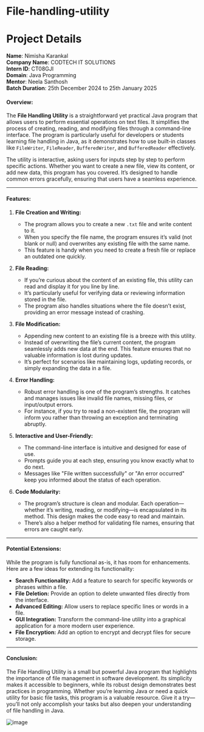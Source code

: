 # File-handling-utility

# Project Details

**Name**: Nimisha Karankal  
**Company Name**: CODTECH IT SOLUTIONS  
**Intern ID**: CT08GJI  
**Domain**: Java Programming  
**Mentor**: Neela Santhosh  
**Batch Duration**: 25th December 2024 to 25th January 2025  


#### Overview:
The **File Handling Utility** is a straightforward yet practical Java program that allows users to perform essential operations on text files. It simplifies the process of creating, reading, and modifying files through a command-line interface. The program is particularly useful for developers or students learning file handling in Java, as it demonstrates how to use built-in classes like `FileWriter`, `FileReader`, `BufferedWriter`, and `BufferedReader` effectively.

The utility is interactive, asking users for inputs step by step to perform specific actions. Whether you want to create a new file, view its content, or add new data, this program has you covered. It’s designed to handle common errors gracefully, ensuring that users have a seamless experience. 

---

#### Features:

1. **File Creation and Writing:**
   - The program allows you to create a new `.txt` file and write content to it. 
   - When you specify the file name, the program ensures it’s valid (not blank or null) and overwrites any existing file with the same name. 
   - This feature is handy when you need to create a fresh file or replace an outdated one quickly.

2. **File Reading:**
   - If you’re curious about the content of an existing file, this utility can read and display it for you line by line.
   - It’s particularly useful for verifying data or reviewing information stored in the file.
   - The program also handles situations where the file doesn’t exist, providing an error message instead of crashing.

3. **File Modification:**
   - Appending new content to an existing file is a breeze with this utility.
   - Instead of overwriting the file’s current content, the program seamlessly adds new data at the end. This feature ensures that no valuable information is lost during updates.
   - It’s perfect for scenarios like maintaining logs, updating records, or simply expanding the data in a file.

4. **Error Handling:**
   - Robust error handling is one of the program’s strengths. It catches and manages issues like invalid file names, missing files, or input/output errors.
   - For instance, if you try to read a non-existent file, the program will inform you rather than throwing an exception and terminating abruptly.

5. **Interactive and User-Friendly:**
   - The command-line interface is intuitive and designed for ease of use. 
   - Prompts guide you at each step, ensuring you know exactly what to do next.
   - Messages like "File written successfully" or "An error occurred" keep you informed about the status of each operation.

6. **Code Modularity:**
   - The program’s structure is clean and modular. Each operation—whether it’s writing, reading, or modifying—is encapsulated in its method. This design makes the code easy to read and maintain.
   - There’s also a helper method for validating file names, ensuring that errors are caught early.

---

#### Potential Extensions:
While the program is fully functional as-is, it has room for enhancements. Here are a few ideas for extending its functionality:
- **Search Functionality:** Add a feature to search for specific keywords or phrases within a file.
- **File Deletion:** Provide an option to delete unwanted files directly from the interface.
- **Advanced Editing:** Allow users to replace specific lines or words in a file.
- **GUI Integration:** Transform the command-line utility into a graphical application for a more modern user experience.
- **File Encryption:** Add an option to encrypt and decrypt files for secure storage.

---

#### Conclusion:
The File Handling Utility is a small but powerful Java program that highlights the importance of file management in software development. Its simplicity makes it accessible to beginners, while its robust design demonstrates best practices in programming. Whether you’re learning Java or need a quick utility for basic file tasks, this program is a valuable resource. Give it a try—you’ll not only accomplish your tasks but also deepen your understanding of file handling in Java.


![image](https://github.com/user-attachments/assets/4ed759f4-a7f1-4482-9033-6578a9ddba2e)



